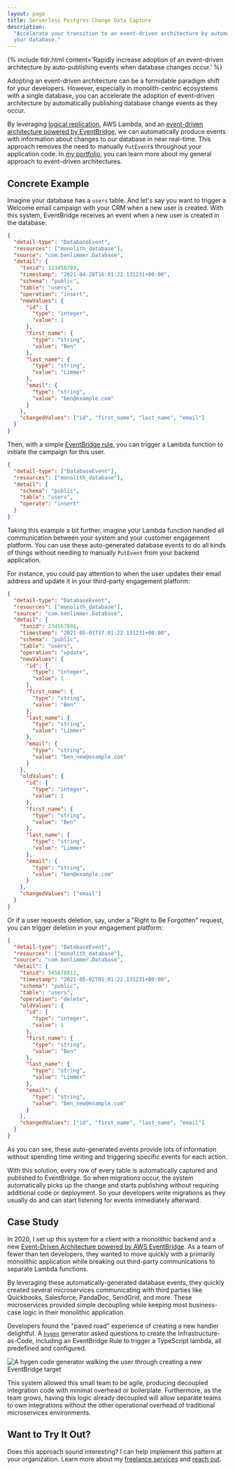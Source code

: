 ```yaml
---
layout: page
title: Serverless Postgres Change Data Capture
description:
  "Accelerate your transition to an event-driven architecture by automatically publishing events when changes occur in
  your database."
---
```


{% include tldr.html content='Rapidly increase adoption of an event-driven architecture by auto-publishing events when database changes occur.' %}

Adopting an event-driven architecture can be a formidable paradigm shift for your developers. However, especially in
monolith-centric ecosystems with a single database, you can accelerate the adoption of event-driven architecture by
automatically publishing database change events as they occur.

By leveraging [logical replication](https://www.postgresql.org/docs/current/logical-replication.html), AWS Lambda, and
an [event-driven architecture powered by EventBridge](/portfolio/freelance/event-driven-architecture), we can
automatically produce events with information about changes to our database in near real-time. This approach removes the
need to manually `PutEvent`s throughout your application code. In
[my portfolio](/portfolio/freelance/event-driven-architecture), you can learn more about my general approach to
event-driven architectures.

## Concrete Example

Imagine your database has a `users` table. And let's say you want to trigger a Welcome email campaign with your CRM when
a new user is created. With this system, EventBridge receives an event when a new user is created in the database:

```json
{
  "detail-type": "DatabaseEvent",
  "resources": ["monolith_database"],
  "source": "com.benlimmer.Database",
  "detail": {
    "txnid": 123456789,
    "timestamp": "2021-04-28T16:01:22.131231+00:00",
    "schema": "public",
    "table": "users",
    "operation": "insert",
    "newValues": {
      "id": {
        "type": "integer",
        "value": 1
      },
      "first_name": {
        "type": "string",
        "value": "Ben"
      },
      "last_name": {
        "type": "string",
        "value": "Limmer"
      },
      "email": {
        "type": "string",
        "value": "ben@example.com"
      }
    },
    "changedValues": ["id", "first_name", "last_name", "email"]
  }
}
```

Then, with a simple [EventBridge rule](https://docs.aws.amazon.com/eventbridge/latest/userguide/eb-create-rule.html),
you can trigger a Lambda function to initiate the campaign for this user.

```json
{
  "detail-type": ["DatabaseEvent"],
  "resources": ["monolith_database"],
  "detail": {
    "schema": "public",
    "table": "users",
    "operate": "insert"
  }
}
```

Taking this example a bit further, imagine your Lambda function handled all communication between your system and your
customer engagement platform. You can use these auto-generated database events to do all kinds of things without needing
to manually `PutEvent` from your backend application.

For instance, you could pay attention to when the user updates their email address and update it in your third-party
engagement platform:

```json
{
  "detail-type": "DatabaseEvent",
  "resources": ["monolith_database"],
  "source": "com.benlimmer.Database",
  "detail": {
    "txnid": 234567891,
    "timestamp": "2021-05-01T17:01:22.131231+00:00",
    "schema": "public",
    "table": "users",
    "operation": "update",
    "newValues": {
      "id": {
        "type": "integer",
        "value": 1
      },
      "first_name": {
        "type": "string",
        "value": "Ben"
      },
      "last_name": {
        "type": "string",
        "value": "Limmer"
      },
      "email": {
        "type": "string",
        "value": "ben_new@example.com"
      }
    },
    "oldValues": {
      "id": {
        "type": "integer",
        "value": 1
      },
      "first_name": {
        "type": "string",
        "value": "Ben"
      },
      "last_name": {
        "type": "string",
        "value": "Limmer"
      },
      "email": {
        "type": "string",
        "value": "ben@example.com"
      }
    },
    "changedValues": ["email"]
  }
}
```

Or if a user requests deletion, say, under a "Right to Be Forgotten" request, you can trigger deletion in your
engagement platform:

```json
{
  "detail-type": "DatabaseEvent",
  "resources": ["monolith_database"],
  "source": "com.benlimmer.Database",
  "detail": {
    "txnid": 345678912,
    "timestamp": "2021-05-02T01:01:22.131231+00:00",
    "schema": "public",
    "table": "users",
    "operation": "delete",
    "oldValues": {
      "id": {
        "type": "integer",
        "value": 1
      },
      "first_name": {
        "type": "string",
        "value": "Ben"
      },
      "last_name": {
        "type": "string",
        "value": "Limmer"
      },
      "email": {
        "type": "string",
        "value": "ben_new@example.com"
      }
    },
    "changedValues": ["id", "first_name", "last_name", "email"]
  }
}
```

As you can see, these auto-generated events provide lots of information without spending time writing and triggering
specific events for each action.

With this solution, every row of every table is automatically captured and published to EventBridge. So when migrations
occur, the system automatically picks up the change and starts publishing without requiring additional code or
deployment. So your developers write migrations as they usually do and can start listening for events immediately
afterward.

## Case Study

In 2020, I set up this system for a client with a monolithic backend and a new
[Event-Driven Architecture powered by AWS EventBridge](/portfolio/freelance/event-driven-architecture). As a team of
fewer than ten developers, they wanted to move quickly with a primarily monolithic application while breaking out
third-party communications to separate Lambda functions.

By leveraging these automatically-generated database events, they quickly created several microservices communicating
with third parties like Quickbooks, Salesforce, PandaDoc, SendGrid, and more. These microservices provided simple
decoupling while keeping most business-case logic in their monolithic application.

Developers found the "paved road" experience of creating a new handler delightful. A [`hygen`](https://www.hygen.io/)
generator asked questions to create the Infrastructure-as-Code, including an EventBridge Rule to trigger a TypeScript
lambda, all predefined and configured.

<div class='center mt-4 mb-4'>
  <img src="{{ site.base_url }}/{% ministamp _images/portfolio/freelance/serverless-postgres-cdc/hygen-create-handler.png assets/images/pages/portfolio/freelance/serverless-postgres-cdc/hygen-create-handler.png %}" alt='A hygen code generator walking the user through creating a new EventBridge target'>
</div>

This system allowed this small team to be agile, producing decoupled integration code with minimal overhead or
boilerplate. Furthermore, as the team grows, having this logic already decoupled will allow separate teams to own
integrations without the other operational overhead of traditional microservices environments.

## Want to Try It Out?

Does this approach sound interesting? I can help implement this pattern at your organization. Learn more about my
[freelance services](/freelance) and [reach out](/freelance/contact).
